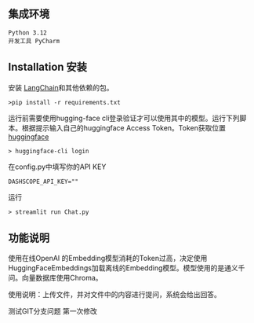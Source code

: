 
## 集成环境
    Python 3.12     
    开发工具 PyCharm
## Installation 安装
安装 [LangChain](https://github.com/hwchase17/langchain)和其他依赖的包。
```
>pip install -r requirements.txt
```
运行前需要使用hugging-face cli登录验证才可以使用其中的模型。运行下列脚本。根据提示输入自己的huggingface Access Token。Token获取位置[huggingface](https://huggingface.co/settings/tokens)
```
> huggingface-cli login
```
在config.py中填写你的API KEY
```
DASHSCOPE_API_KEY=""
```
运行
```
> streamlit run Chat.py
```
## 功能说明
使用在线OpenAI 的Embedding模型消耗的Token过高，决定使用HuggingFaceEmbeddings加载离线的Embedding模型。模型使用的是通义千问。向量数据库使用Chroma。

使用说明：上传文件，并对文件中的内容进行提问，系统会给出回答。


测试GIT分支问题  第一次修改
